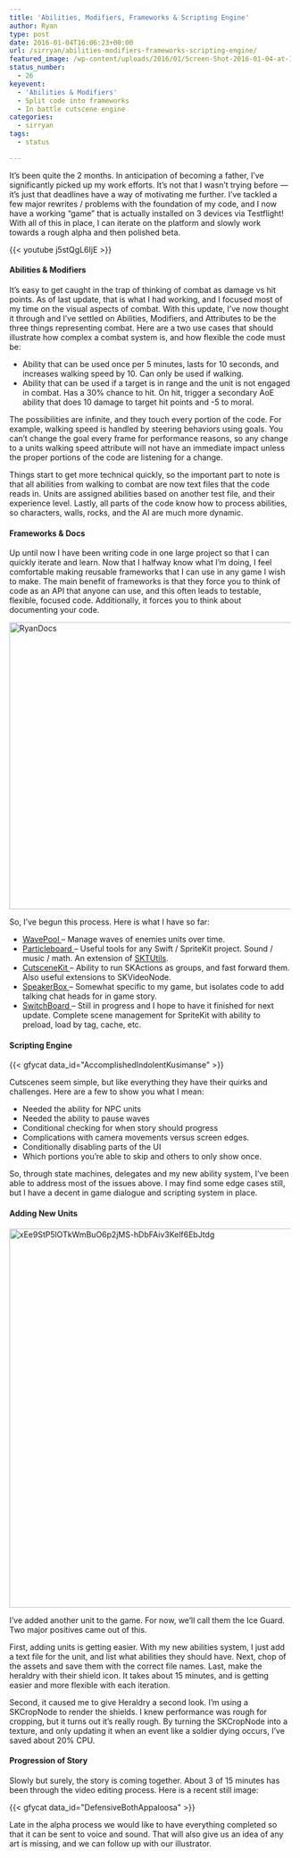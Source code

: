 ```yaml
---
title: 'Abilities, Modifiers, Frameworks & Scripting Engine'
author: Ryan
type: post
date: 2016-01-04T16:06:23+00:00
url: /sirryan/abilities-modifiers-frameworks-scripting-engine/
featured_image: /wp-content/uploads/2016/01/Screen-Shot-2016-01-04-at-11.04.37-AM-e1451923520630.png
status_number:
  - 26
keyevent:
  - 'Abilities & Modifiers'
  - Split code into frameworks
  - In battle cutscene engine
categories:
  - sirryan
tags:
  - status

---
```

It&#8217;s been quite the 2 months. In anticipation of becoming a father, I&#8217;ve significantly picked up my work efforts. It&#8217;s not that I wasn&#8217;t trying before &#8212; it&#8217;s just that deadlines have a way of motivating me further. I&#8217;ve tackled a few major rewrites / problems with the foundation of my code, and I now have a working &#8220;game&#8221; that is actually installed on 3 devices via Testflight! With all of this in place, I can iterate on the platform and slowly work towards a rough alpha and then polished beta.
<!--more-->

<div class="inlineimg">
  {{< youtube j5stQgL6IjE >}}
</div>

#### Abilities & Modifiers

It&#8217;s easy to get caught in the trap of thinking of combat as damage vs hit points. As of last update, that is what I had working, and I focused most of my time on the visual aspects of combat. With this update, I&#8217;ve now thought it through and I&#8217;ve settled on Abilities, Modifiers, and Attributes to be the three things representing combat. Here are a two use cases that should illustrate how complex a combat system is, and how flexible the code must be:

  * Ability that can be used once per 5 minutes, lasts for 10 seconds, and increases walking speed by 10. Can only be used if walking.
  * Ability that can be used if a target is in range and the unit is not engaged in combat. Has a 30% chance to hit. On hit, trigger a secondary AoE ability that does 10 damage to target hit points and -5 to moral.

The possibilities are infinite, and they touch every portion of the code. For example, walking speed is handled by steering behaviors using goals. You can&#8217;t change the goal every frame for performance reasons, so any change to a units walking speed attribute will not have an immediate impact unless the proper portions of the code are listening for a change.

Things start to get more technical quickly, so the important part to note is that all abilities from walking to combat are now text files that the code reads in. Units are assigned abilities based on another test file, and their experience level. Lastly, all parts of the code know how to process abilities, so characters, walls, rocks, and the AI are much more dynamic.

#### Frameworks & Docs

Up until now I have been writing code in one large project so that I can quickly iterate and learn. Now that I halfway know what I&#8217;m doing, I feel comfortable making reusable frameworks that I can use in any game I wish to make. The main benefit of frameworks is that they force you to think of code as an API that anyone can use, and this often leads to testable, flexible, focused code. Additionally, it forces you to think about documenting your code.

<div class="inlineimg">
  <img class="alignnone size-full wp-image-2349" src="/wp-content/uploads/2015/12/RyanDocs-e1451413833718.png" alt="RyanDocs" width="800" height="514"  />
</div>

So, I&#8217;ve begun this process. Here is what I have so far:

  * <a href="https://github.com/veeneck/WavePool" target="_blank">WavePool </a>&#8211; Manage waves of enemies units over time.
  * <a href="https://github.com/veeneck/Particleboard" target="_blank">Particleboard </a>&#8211; Useful tools for any Swift / SpriteKit project. Sound / music / math. An extension of <a href="https://github.com/raywenderlich/SKTUtils" target="_blank">SKTUtils</a>.
  * <a href="https://github.com/veeneck/CutsceneKit" target="_blank">CutsceneKit </a>&#8211; Ability to run SKActions as groups, and fast forward them. Also useful extensions to SKVideoNode.
  * <a href="https://github.com/veeneck/SpeakerBox" target="_blank">SpeakerBox </a>&#8211; Somewhat specific to my game, but isolates code to add talking chat heads for in game story.
  * <a href="https://github.com/veeneck/SwitchBoard" target="_blank">SwitchBoard </a>&#8211; Still in progress and I hope to have it finished for next update. Complete scene management for SpriteKit with ability to preload, load by tag, cache, etc.

#### Scripting Engine

<div class="inlineimg">
  {{< gfycat data_id="AccomplishedIndolentKusimanse" >}}
</div>

Cutscenes seem simple, but like everything they have their quirks and challenges. Here are a few to show you what I mean:

  * Needed the ability for NPC units
  * Needed the ability to pause waves
  * Conditional checking for when story should progress
  * Complications with camera movements versus screen edges.
  * Conditionally disabling parts of the UI
  * Which portions you&#8217;re able to skip and&nbsp;others to&nbsp;only show once.

So, through state machines, delegates and my new ability system, I&#8217;ve been able to address most of the issues above. I may find some edge cases still, but I have a decent in game dialogue and scripting system in place.

#### Adding New Units

<div class="inlineimg">
  <img class="alignnone size-full wp-image-2357" src="/wp-content/uploads/2016/01/xEe9StP5lOTkWmBuO6p2jMS-hDbFAiv3Kelf6EbJtdg-e1451923146393.png" alt="xEe9StP5lOTkWmBuO6p2jMS-hDbFAiv3Kelf6EbJtdg" width="600" height="679" />
</div>

I&#8217;ve added another unit to the game. For now, we&#8217;ll call them the Ice Guard. Two major positives came out of this.

First, adding units is getting easier. With my new abilities system, I just add a text file for the unit, and list what abilities they should have. Next, chop of the assets and save them with the correct file names. Last, make the heraldry with their shield icon. It takes about 15 minutes, and is getting easier and more flexible with each iteration.

Second, it caused me to give Heraldry a second look. I&#8217;m using a SKCropNode to render the shields. I knew performance was rough for cropping, but it turns out it&#8217;s really rough. By turning the SKCropNode into a texture, and only updating it when an event like a soldier dying occurs, I&#8217;ve saved about 20% CPU.

#### Progression of Story

Slowly but surely, the story is coming together. About 3 of 15 minutes has been through the video editing process. Here is a recent still image:

<div class="inlineimg">
  {{< gfycat data_id="DefensiveBothAppaloosa" >}}
</div>

Late in the alpha process we would like to have everything completed so that it can be sent to voice and sound. That will also give us an idea of any art is missing, and we can follow up with our illustrator.